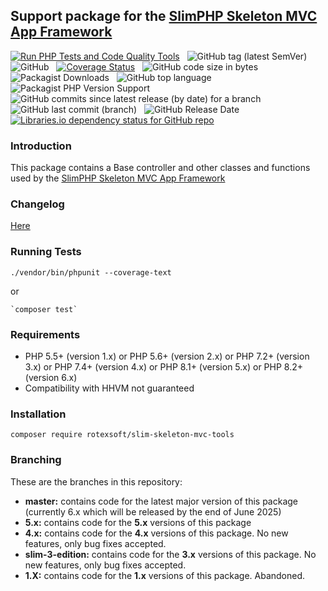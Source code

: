 ## Support package for the [SlimPHP Skeleton MVC App Framework](https://github.com/rotexsoft/slim-skeleton-mvc-app)

[![Run PHP Tests and Code Quality Tools](https://github.com/rotexsoft/slim-skeleton-mvc-tools/actions/workflows/php.yml/badge.svg)](https://github.com/rotexsoft/slim-skeleton-mvc-tools/actions/workflows/php.yml) &nbsp;
![GitHub tag (latest SemVer)](https://img.shields.io/github/v/tag/rotexsoft/slim-skeleton-mvc-tools?label=latest%20release&sort=semver) &nbsp;
![GitHub](https://img.shields.io/github/license/rotexsoft/slim-skeleton-mvc-tools) &nbsp;
[![Coverage Status](https://coveralls.io/repos/github/rotexsoft/slim-skeleton-mvc-tools/badge.svg?branch=master)](https://coveralls.io/github/rotexsoft/slim-skeleton-mvc-tools?branch=master) &nbsp;
![GitHub code size in bytes](https://img.shields.io/github/languages/code-size/rotexsoft/slim-skeleton-mvc-tools) &nbsp;
![Packagist Downloads](https://img.shields.io/packagist/dt/rotexsoft/slim-skeleton-mvc-tools) &nbsp;
![GitHub top language](https://img.shields.io/github/languages/top/rotexsoft/slim-skeleton-mvc-tools) &nbsp;
![Packagist PHP Version Support](https://img.shields.io/packagist/php-v/rotexsoft/slim-skeleton-mvc-tools) &nbsp;
![GitHub commits since latest release (by date) for a branch](https://img.shields.io/github/commits-since/rotexsoft/slim-skeleton-mvc-tools/latest) &nbsp;
![GitHub last commit (branch)](https://img.shields.io/github/last-commit/rotexsoft/slim-skeleton-mvc-tools/master) &nbsp;
![GitHub Release Date](https://img.shields.io/github/release-date/rotexsoft/slim-skeleton-mvc-tools) &nbsp;
<a href="https://libraries.io/packagist/rotexsoft%2Fslim-skeleton-mvc-tools">
<img alt="Libraries.io dependency status for GitHub repo" src="https://img.shields.io/librariesio/github/rotexsoft/slim-skeleton-mvc-tools">
</a>


### Introduction

This package contains a Base controller and other classes and functions used by the [SlimPHP Skeleton MVC App Framework](https://github.com/rotexsoft/slim-skeleton-mvc-app)

### Changelog

[Here](https://github.com/rotexsoft/slim-skeleton-mvc-tools/releases)

### Running Tests

  `./vendor/bin/phpunit --coverage-text`

or 

    `composer test`

### Requirements

* PHP 5.5+ (version 1.x) or PHP 5.6+ (version 2.x) or PHP 7.2+ (version 3.x) or PHP 7.4+ (version 4.x) or PHP 8.1+ (version 5.x) or PHP 8.2+ (version 6.x)
* Compatibility with HHVM not guaranteed

### Installation
`composer require rotexsoft/slim-skeleton-mvc-tools`

### Branching

These are the branches in this repository:

- **master:** contains code for the latest major version of this package (currently 6.x which will be released by the end of June 2025)
- **5.x:** contains code for the **5.x** versions of this package
- **4.x:** contains code for the **4.x** versions of this package. No new features, only bug fixes accepted.
- **slim-3-edition:** contains code for the **3.x** versions of this package. No new features, only bug fixes accepted.
- **1.X:** contains code for the **1.x** versions of this package. Abandoned.
